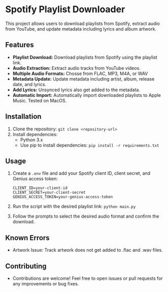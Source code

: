 # Spotify Playlist Downloader

This project allows users to download playlists from Spotify, extract audio from YouTube, and update metadata including lyrics and album artwork.

## Features

- **Playlist Download:** Download playlists from Spotify using the playlist link.
- **Audio Extraction:** Extract audio tracks from YouTube videos.
- **Multiple Audio Formats:** Chosse from FLAC, MP3, M4A, or WAV
- **Metadata Update:** Update metadata including artist, album, release date, and lyrics.
- **Add Lyrics:** Unsynced lyrics also get added to the metadata.
- **Automatic Import:** Automatically import downloaded playlists to Apple Music. Tested on MacOS.

## Installation

1. Clone the repository: `git clone <repository-url>`
2. Install dependencies:
   - Python 3.x
   - Use pip to install dependencies: `pip install -r requirements.txt`

## Usage

1. Create a `.env` file and add your Spotify client ID, client secret, and Genius access token:

    ```env
    CLIENT_ID=your-client-id
    CLIENT_SECRET=your-client-secret
    GENIUS_ACCESS_TOKEN=your-genius-access-token
    ```
2. Run the script with the desired playlist link: `python main.py`
3. Follow the prompts to select the desired audio format and confirm the download.

## Known Errors
- Artwork Issue: Track artwork does not get added to .flac and .wav files.

## Contributing
- Contributions are welcome! Feel free to open issues or pull requests for any improvements or bug fixes.
